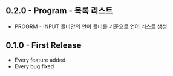 ## 0.2.0 - Program - 목록 리스트
* PROGRM - INPUT 폴더안의 언어 폴더를 기준으로 언어 리스트 생성

## 0.1.0 - First Release
* Every feature added
* Every bug fixed

